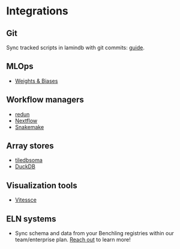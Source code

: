 # Integrations

## Git

Sync tracked scripts in lamindb with git commits: [guide](track.ipynb#sync-script-transforms-with-github).

## MLOps

- [Weights & Biases](wandb)

## Workflow managers

- [redun](redun)
- [Nextflow](nextflow)
- [Snakemake](snakemake)

## Array stores

- [tiledbsoma](https://docs.lamin.ai/scrna6)
- [DuckDB](https://docs.lamin.ai/rxrx#use-duckdb-to-query-metadata)

## Visualization tools

- [Vitessce](vitessce)

## ELN systems

- Sync schema and data from your Benchling registries within our team/enterprise plan. [Reach out](https://lamin.ai/contact) to learn more!
